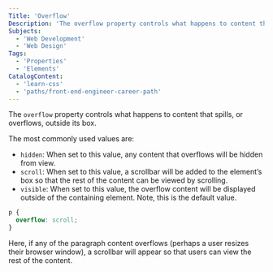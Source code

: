 ```yaml
---
Title: 'Overflow'
Description: 'The overflow property controls what happens to content that spills, or overflows, outside its box. The most commonly used values are: - hidden When set to this value, any content that overflows will be hidden from view. - scroll: When set to this value, a scrollbar will be added to the element’s box so that the rest of the content can be viewed by scrolling. - visible: When set to this value, the overflow content will be displayed outside of the containing element. Note, this is the default value. css p {'
Subjects:
  - 'Web Development'
  - 'Web Design'
Tags:
  - 'Properties'
  - 'Elements'
CatalogContent:
  - 'learn-css'
  - 'paths/front-end-engineer-career-path'
---
```


The `overflow` property controls what happens to content that spills, or overflows, outside its box.

The most commonly used values are:

- `hidden`: When set to this value, any content that overflows will be hidden from view.
- `scroll`: When set to this value, a scrollbar will be added to the element’s box so that the rest of the content can be viewed by scrolling.
- `visible`: When set to this value, the overflow content will be displayed outside of the containing element. Note, this is the default value.

```css
p {
  overflow: scroll;
}
```

Here, if any of the paragraph content overflows (perhaps a user resizes their browser window), a scrollbar will appear so that users can view the rest of the content.
